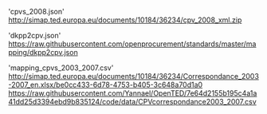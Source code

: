 'cpvs_2008.json'
http://simap.ted.europa.eu/documents/10184/36234/cpv_2008_xml.zip

'dkpp2cpv.json'
https://raw.githubusercontent.com/openprocurement/standards/master/mapping/dkpp2cpv.json

'mapping_cpvs_2003_2007.csv'
http://simap.ted.europa.eu/documents/10184/36234/Correspondance_2003-2007_en.xlsx/be0cc433-6d78-4753-b405-3c648a70d1a0
https://raw.githubusercontent.com/Yannael/OpenTED/7e64d2155b195c4a1a41dd25d3394ebd9b835124/code/data/CPVcorrespondance2003_2007.csv



